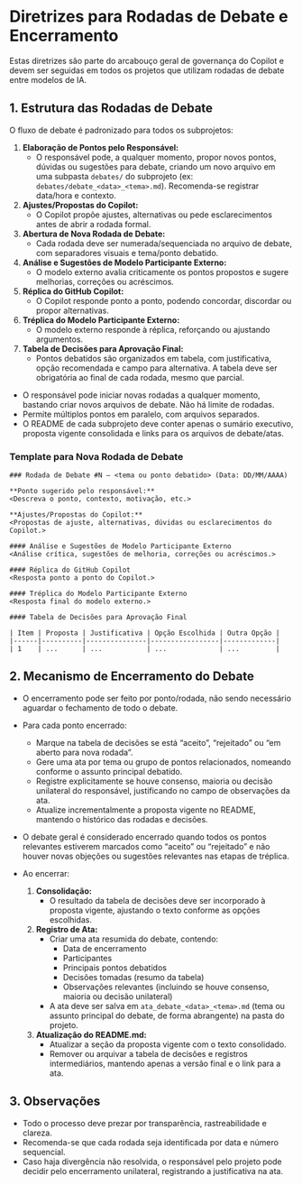 # Diretrizes para Rodadas de Debate e Encerramento

Estas diretrizes são parte do arcabouço geral de governança do Copilot e devem ser seguidas em todos os projetos que utilizam rodadas de debate entre modelos de IA.

## 1. Estrutura das Rodadas de Debate


O fluxo de debate é padronizado para todos os subprojetos:
   1. **Elaboração de Pontos pelo Responsável:**
       - O responsável pode, a qualquer momento, propor novos pontos, dúvidas ou sugestões para debate, criando um novo arquivo em uma subpasta `debates/` do subprojeto (ex: `debates/debate_<data>_<tema>.md`). Recomenda-se registrar data/hora e contexto.
  2. **Ajustes/Propostas do Copilot:**
     - O Copilot propõe ajustes, alternativas ou pede esclarecimentos antes de abrir a rodada formal.
  3. **Abertura de Nova Rodada de Debate:**
     - Cada rodada deve ser numerada/sequenciada no arquivo de debate, com separadores visuais e tema/ponto debatido.
  4. **Análise e Sugestões de Modelo Participante Externo:**
     - O modelo externo avalia criticamente os pontos propostos e sugere melhorias, correções ou acréscimos.
  5. **Réplica do GitHub Copilot:**
     - O Copilot responde ponto a ponto, podendo concordar, discordar ou propor alternativas.
  6. **Tréplica do Modelo Participante Externo:**
     - O modelo externo responde à réplica, reforçando ou ajustando argumentos.
  7. **Tabela de Decisões para Aprovação Final:**
     - Pontos debatidos são organizados em tabela, com justificativa, opção recomendada e campo para alternativa. A tabela deve ser obrigatória ao final de cada rodada, mesmo que parcial.

- O responsável pode iniciar novas rodadas a qualquer momento, bastando criar novos arquivos de debate. Não há limite de rodadas.
- Permite múltiplos pontos em paralelo, com arquivos separados.
- O README de cada subprojeto deve conter apenas o sumário executivo, proposta vigente consolidada e links para os arquivos de debate/atas.

### Template para Nova Rodada de Debate

```
### Rodada de Debate #N — <tema ou ponto debatido> (Data: DD/MM/AAAA)

**Ponto sugerido pelo responsável:**  
<Descreva o ponto, contexto, motivação, etc.>

**Ajustes/Propostas do Copilot:**  
<Propostas de ajuste, alternativas, dúvidas ou esclarecimentos do Copilot.>

#### Análise e Sugestões de Modelo Participante Externo
<Análise crítica, sugestões de melhoria, correções ou acréscimos.>

#### Réplica do GitHub Copilot
<Resposta ponto a ponto do Copilot.>

#### Tréplica do Modelo Participante Externo
<Resposta final do modelo externo.>

#### Tabela de Decisões para Aprovação Final

| Item | Proposta | Justificativa | Opção Escolhida | Outra Opção |
|------|----------|---------------|-----------------|-------------|
| 1    | ...      | ...           | ...             | ...         |
```

## 2. Mecanismo de Encerramento do Debate

- O encerramento pode ser feito por ponto/rodada, não sendo necessário aguardar o fechamento de todo o debate.
- Para cada ponto encerrado:
   - Marque na tabela de decisões se está “aceito”, “rejeitado” ou “em aberto para nova rodada”.
   - Gere uma ata por tema ou grupo de pontos relacionados, nomeando conforme o assunto principal debatido.
   - Registre explicitamente se houve consenso, maioria ou decisão unilateral do responsável, justificando no campo de observações da ata.
   - Atualize incrementalmente a proposta vigente no README, mantendo o histórico das rodadas e decisões.

- O debate geral é considerado encerrado quando todos os pontos relevantes estiverem marcados como “aceito” ou “rejeitado” e não houver novas objeções ou sugestões relevantes nas etapas de tréplica.

- Ao encerrar:
   1. **Consolidação:**
       - O resultado da tabela de decisões deve ser incorporado à proposta vigente, ajustando o texto conforme as opções escolhidas.
   2. **Registro de Ata:**
       - Criar uma ata resumida do debate, contendo:
          - Data de encerramento
          - Participantes
          - Principais pontos debatidos
          - Decisões tomadas (resumo da tabela)
          - Observações relevantes (incluindo se houve consenso, maioria ou decisão unilateral)
       - A ata deve ser salva em `ata_debate_<data>_<tema>.md` (tema ou assunto principal do debate, de forma abrangente) na pasta do projeto.
   3. **Atualização do README.md:**
       - Atualizar a seção da proposta vigente com o texto consolidado.
       - Remover ou arquivar a tabela de decisões e registros intermediários, mantendo apenas a versão final e o link para a ata.

## 3. Observações

- Todo o processo deve prezar por transparência, rastreabilidade e clareza.
- Recomenda-se que cada rodada seja identificada por data e número sequencial.
- Caso haja divergência não resolvida, o responsável pelo projeto pode decidir pelo encerramento unilateral, registrando a justificativa na ata.
